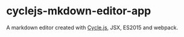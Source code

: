 # cyclejs-mkdown-editor-app

A markdown editor created with [Cycle.js](http://cycle.js.org/), JSX, ES2015 and webpack.